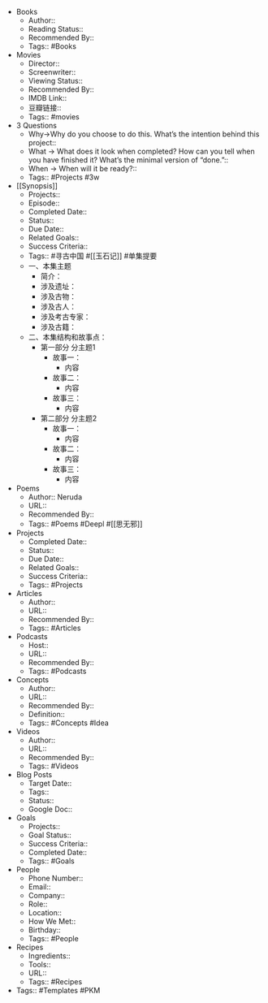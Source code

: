 - Books
    - Author::
    - Reading Status::
    - Recommended By:: 
    - Tags:: #Books
- Movies
    - Director::
    - Screenwriter::
    - Viewing Status::
    - Recommended By:: 
    - IMDB Link::
    - 豆瓣链接::
    - Tags:: #movies
- 3 Questions
    - Why→Why do you choose to do this. What’s the intention behind this project::
    - What → What does it look when completed? How can you tell when you have finished it? What’s the minimal version of “done.”::
    - When → When will it be ready?::
    - Tags:: #Projects #3w
- [[Synopsis]]
    - Projects::
    - Episode::
    - Completed Date::
    - Status::
    - Due Date::
    - Related Goals::
    - Success Criteria:: 
    - Tags:: #寻古中国 #[[玉石记]] #单集提要
    - 一、本集主题
        - 简介：
        - 涉及遗址：
        - 涉及古物：
        - 涉及古人：
        - 涉及考古专家：
        - 涉及古籍：
    - 二、本集结构和故事点：
        - 第一部分 分主题1
            - 故事一：
                - 内容
            - 故事二：
                - 内容
            - 故事三：
                - 内容
        - 第二部分 分主题2
            - 故事一：
                - 内容
            - 故事二：
                - 内容
            - 故事三：
                - 内容
- Poems
    - Author:: Neruda
    - URL::
    - Recommended By:: 
    - Tags:: #Poems #Deepl #[[思无邪]]
- Projects
    - Completed Date::
    - Status::
    - Due Date::
    - Related Goals::
    - Success Criteria:: 
    - Tags:: #Projects
- Articles
    - Author::
    - URL::
    - Recommended By:: 
    - Tags:: #Articles
- Podcasts
    - Host::
    - URL::
    - Recommended By:: 
    - Tags:: #Podcasts
- Concepts
    - Author::
    - URL::
    - Recommended By:: 
    - Definition:: 
    - Tags:: #Concepts #Idea
- Videos
    - Author:: 
    - URL::
    - Recommended By:: 
    - Tags:: #Videos
- Blog Posts
    - Target Date::
    - Tags::
    - Status::
    - Google Doc::
- Goals
    - Projects:: 
    - Goal Status:: 
    - Success Criteria:: 
    - Completed Date::
    - Tags:: #Goals
- People
    - Phone Number::
    - Email::
    - Company:: 
    - Role:: 
    - Location::
    - How We Met::
    - Birthday::
    - Tags:: #People
- Recipes
    - Ingredients::
    - Tools::
    - URL:: 
    - Tags:: #Recipes
- Tags:: #Templates #PKM
